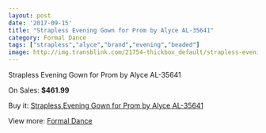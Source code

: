 ```yaml
---
layout: post
date: '2017-09-15'
title: "Strapless Evening Gown for Prom by Alyce AL-35641"
category: Formal Dance
tags: ["strapless","alyce","brand","evening","beaded"]
image: http://img.transblink.com/21754-thickbox_default/strapless-evening-gown-for-prom-by-alyce-al-35641.jpg
---
```

Strapless Evening Gown for Prom by Alyce AL-35641

On Sales: **$461.99**
<a href="https://www.transblink.com/en/formal-dance/6892-strapless-evening-gown-for-prom-by-alyce-al-35641.html"><amp-img layout="responsive" width="600" height="600" src="//img.transblink.com/21754-thickbox_default/strapless-evening-gown-for-prom-by-alyce-al-35641.jpg" alt="Strapless Evening Gown for Prom by Alyce AL-35641 0" /></a>
<a href="https://www.transblink.com/en/formal-dance/6892-strapless-evening-gown-for-prom-by-alyce-al-35641.html"><amp-img layout="responsive" width="600" height="600" src="//img.transblink.com/21755-thickbox_default/strapless-evening-gown-for-prom-by-alyce-al-35641.jpg" alt="Strapless Evening Gown for Prom by Alyce AL-35641 1" /></a>

Buy it: [Strapless Evening Gown for Prom by Alyce AL-35641](https://www.transblink.com/en/formal-dance/6892-strapless-evening-gown-for-prom-by-alyce-al-35641.html "Strapless Evening Gown for Prom by Alyce AL-35641")

View more: [Formal Dance](https://www.transblink.com/en/6-formal-dance "Formal Dance")